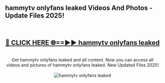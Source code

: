 <h2>hammytv onlyfans leaked Videos And Photos - Update Files 2025!</h2>
<br>
<div align="center">
<h2><a href="https://top-ai-tools.click/QrbHav" rel="nofollow">🔴 CLICK HERE 🌐==►► hammytv onlyfans leaked</a></h2>
<br>
Get hammytv onlyfans leaked and all content. Now you can access all videos and pictures of hammytv onlyfans leaked. New Updated Files 2025!
<br>
<br>
<a href="https://top-ai-tools.click/QrbHav" rel="nofollow" data-target="animated-image.originalLink"><img src="https://i.ibb.co.com/WyWwxjT/player-gif2.gif" alt="hammytv onlyfans leaked" style="max-width: 100%; display: inline-block;" data-target="animated-image.originalImage"></a>
</div>
<br>